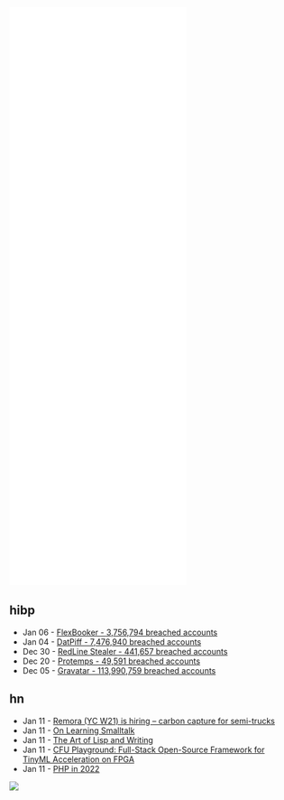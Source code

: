 ![Metrics](https://raw.githubusercontent.com/phixion/phixion/master/metrics.svg)

## hibp

<!--
for https://github.com/phixion/phixion/blob/main/.github/workflows/feeds.yml
-->
<!--START_SECTION:haveibeenpwnd-->
- Jan 06 - [FlexBooker - 3,756,794 breached accounts](https://haveibeenpwned.com/PwnedWebsites#FlexBooker)
- Jan 04 - [DatPiff - 7,476,940 breached accounts](https://haveibeenpwned.com/PwnedWebsites#DatPiff)
- Dec 30 - [RedLine Stealer - 441,657 breached accounts](https://haveibeenpwned.com/PwnedWebsites#RedLineStealer)
- Dec 20 - [Protemps - 49,591 breached accounts](https://haveibeenpwned.com/PwnedWebsites#Protemps)
- Dec 05 - [Gravatar - 113,990,759 breached accounts](https://haveibeenpwned.com/PwnedWebsites#Gravatar)
<!--END_SECTION:haveibeenpwnd-->

## hn

<!--
for https://github.com/phixion/phixion/blob/main/.github/workflows/feeds.yml
-->
<!--START_SECTION:hn-->
- Jan 11 - [Remora (YC W21) is hiring – carbon capture for semi-trucks](https://news.ycombinator.com/item?id=29890462)
- Jan 11 - [On Learning Smalltalk](https://blog.robsayers.com/on-learning-smalltalk)
- Jan 11 - [The Art of Lisp and Writing](https://dreamsongs.com/ArtOfLisp.html)
- Jan 11 - [CFU Playground: Full-Stack Open-Source Framework for TinyML Acceleration on FPGA](https://github.com/google/CFU-Playground)
- Jan 11 - [PHP in 2022](https://stitcher.io/blog/php-in-2022)
<!--END_SECTION:hn-->

<!--
for https://yhype.me
-->
![](https://hit.yhype.me/github/profile?user_id=13013670)
